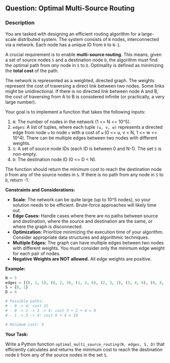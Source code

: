 ## Question: Optimal Multi-Source Routing

### Description

You are tasked with designing an efficient routing algorithm for a large-scale distributed system. The system consists of `N` nodes, interconnected via a network. Each node has a unique ID from `0` to `N-1`.

A crucial requirement is to enable **multi-source routing**. This means, given a set of source nodes `S` and a destination node `D`, the algorithm must find the optimal path from *any* node in `S` to `D`.  Optimality is defined as minimizing the **total cost** of the path.

The network is represented as a weighted, directed graph. The weights represent the cost of traversing a direct link between two nodes. Some links might be unidirectional. If there is no directed link between node A and B, the cost of traversing from A to B is considered infinite (or practically, a very large number).

Your goal is to implement a function that takes the following inputs:

1.  `N`: The number of nodes in the network (1 <= N <= 10^5).
2.  `edges`: A list of tuples, where each tuple `(u, v, w)` represents a directed edge from node `u` to node `v` with a cost of `w` (0 <= u, v < N, 1 <= w <= 10^4).  There can be multiple edges between two nodes with different weights.
3.  `S`: A set of source node IDs (each ID is between 0 and N-1). The set `S` is non-empty.
4.  `D`: The destination node ID (0 <= D < N).

The function should return the minimum cost to reach the destination node `D` from any of the source nodes in `S`. If there is no path from any node in `S` to `D`, return -1.

**Constraints and Considerations:**

*   **Scale:** The network can be quite large (up to 10^5 nodes), so your solution needs to be efficient.  Brute-force approaches will likely time out.
*   **Edge Cases:** Handle cases where there are no paths between source and destination, where the source and destination are the same, or where the graph is disconnected.
*   **Optimization:** Prioritize minimizing the execution time of your algorithm.  Consider appropriate data structures and algorithmic techniques.
*   **Multiple Edges:** The graph can have multiple edges between two nodes with different weights. You must consider only the minimum edge weight for each pair of nodes.
*   **Negative Weights are NOT allowed.** All edge weights are positive.

**Example:**

```python
N = 5
edges = [(0, 1, 5), (0, 2, 3), (1, 3, 6), (2, 3, 2), (3, 4, 4), (0, 4, 15)]
S = {0, 1}
D = 4

# Possible paths:
# - 0 -> 4: cost 15
# - 0 -> 2 -> 3 -> 4: cost 3 + 2 + 4 = 9
# - 1 -> 3 -> 4: cost 6 + 4 = 10

# Minimum cost: 9
```

**Your Task:**

Write a Python function `optimal_multi_source_routing(N, edges, S, D)` that efficiently calculates and returns the minimum cost to reach the destination node `D` from any of the source nodes in the set `S`.
